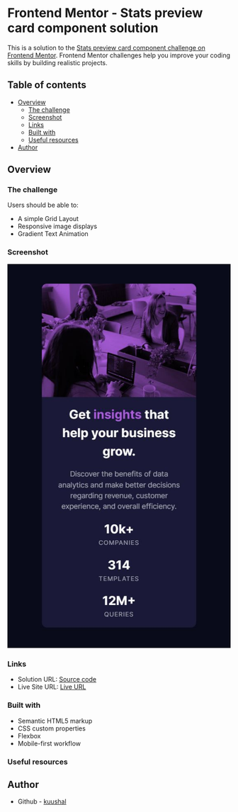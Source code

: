 # Frontend Mentor -  Stats preview card component solution

This is a solution to the [Stats preview card component challenge on Frontend Mentor](https://www.frontendmentor.io/challenges/stats-preview-card-component-8JqbgoU62). Frontend Mentor challenges help you improve your coding skills by building realistic projects. 

## Table of contents

- [Overview](#overview)
  - [The challenge](#the-challenge)
  - [Screenshot](#screenshot)
  - [Links](#links)
  - [Built with](#built-with)
  - [Useful resources](#useful-resources)
- [Author](#author)


## Overview

### The challenge

Users should be able to:

- A simple Grid Layout
- Responsive image displays
- Gradient Text Animation

### Screenshot

![](./screenshot.JPG)

### Links

- Solution URL: [Source code](https://github.com/kuushal/frontend-mentor/tree/main/stats-preview-card-component)
- Live Site URL: [Live URL](https://kuushal.github.io/frontend-mentor/stats-preview-card-component/)

### Built with

- Semantic HTML5 markup
- CSS custom properties
- Flexbox
- Mobile-first workflow

### Useful resources


## Author

- Github - [kuushal](https://www.github.com/kuushal)
